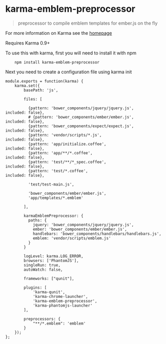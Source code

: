 # karma-emblem-preprocessor

> preprocessor to compile emblem templates for ember.js on the fly

For more information on Karma see the [homepage]

Requires Karma 0.9+

To use this with karma, first you will need to install it with npm 

		npm install karma-emblem-preprocessor

Next you need to create a configuration file using karma init


    module.exports = function(karma) {
        karma.set({
            basePath: 'js',

            files: [

              {pattern: 'bower_components/jquery/jquery.js',            included: false},
              # {pattern: 'bower_components/ember/ember.js',            included: false},
              {pattern: 'bower_components/expect/expect.js',            included: false},
              {pattern: 'vendor/scripts/*.js',                          included: false},
              {pattern: 'app/initialize.coffee',                        included: false},
              {pattern: 'app/**/*.coffee',                              included: false},
              {pattern: 'test/**/*_spec.coffee',                        included: false},
              {pattern: 'test/*.coffee',                                included: false},

              'test/test-main.js',

              'bower_components/ember/ember.js',
              'app/templates/*.emblem'

            ],

            karmaEmblemPreprocessor: {
              paths: {
                jquery: 'bower_components/jquery/jquery.js',
                ember: 'bower_components/ember/ember.js',
                handlebars: 'bower_components/handlebars/handlebars.js',
                emblem: 'vendor/scripts/emblem.js'
              }
            }

            logLevel: karma.LOG_ERROR,
            browsers: ['PhantomJS'],
            singleRun: true,
            autoWatch: false,

            frameworks: ["qunit"],

            plugins: [
                'karma-qunit',
                'karma-chrome-launcher',
                'karma-emblem-preprocessor',
                'karma-phantomjs-launcher'
            ],

            preprocessors: {
                "**/*.emblem": 'emblem'
            }
        });
    };


[homepage]: http://karma-runner.github.com
